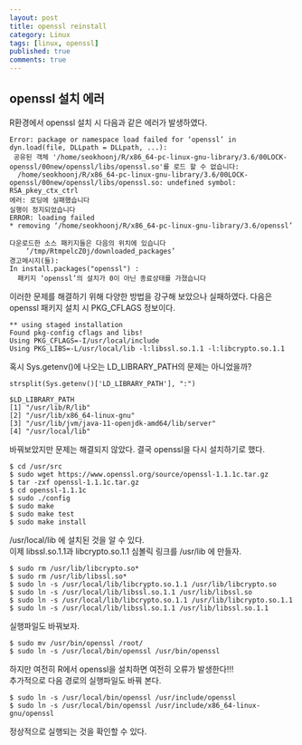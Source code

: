 ```yaml
---
layout: post
title: openssl reinstall
category: Linux 
tags: [linux, openssl]
published: true
comments: true
---
```


openssl 설치 에러
----------------

R환경에서  openssl 설치 시 다음과 같은 에러가 발생하였다.

```console
Error: package or namespace load failed for ‘openssl’ in dyn.load(file, DLLpath = DLLpath, ...):
 공유된 객체 '/home/seokhoonj/R/x86_64-pc-linux-gnu-library/3.6/00LOCK-openssl/00new/openssl/libs/openssl.so'를 로드 할 수 없습니다:
  /home/seokhoonj/R/x86_64-pc-linux-gnu-library/3.6/00LOCK-openssl/00new/openssl/libs/openssl.so: undefined symbol: RSA_pkey_ctx_ctrl
에러: 로딩에 실패했습니다
실행이 정지되었습니다
ERROR: loading failed
* removing ‘/home/seokhoonj/R/x86_64-pc-linux-gnu-library/3.6/openssl’

다운로드한 소스 패키지들은 다음의 위치에 있습니다
	‘/tmp/RtmpelcZ0j/downloaded_packages’
경고메시지(들): 
In install.packages("openssl") :
  패키지 ‘openssl’의 설치가 0이 아닌 종료상태를 가졌습니다
```

이러한 문제를 해결하기 위해 다양한 방법을 강구해 보았으나 실패하였다.
다음은 openssl 패키지 설치 시 PKG_CFLAGS 정보이다.

```console
** using staged installation
Found pkg-config cflags and libs!
Using PKG_CFLAGS=-I/usr/local/include
Using PKG_LIBS=-L/usr/local/lib -l:libssl.so.1.1 -l:libcrypto.so.1.1
```

혹시 Sys.getenv()에 나오는 LD_LIBRARY_PATH의 문제는 아니었을까?

```console
strsplit(Sys.getenv()['LD_LIBRARY_PATH'], ":")

$LD_LIBRARY_PATH
[1] "/usr/lib/R/lib"
[2] "/usr/lib/x86_64-linux-gnu"
[3] "/usr/lib/jvm/java-11-openjdk-amd64/lib/server"
[4] "/usr/local/lib"
```
바꿔보았지만 문제는 해결되지 않았다. 결국 openssl을 다시 설치하기로 했다.

```console
$ cd /usr/src
$ sudo wget https://www.openssl.org/source/openssl-1.1.1c.tar.gz
$ tar -zxf openssl-1.1.1c.tar.gz
$ cd openssl-1.1.1c
$ sudo ./config
$ sudo make
$ sudo make test
$ sudo make install
```
/usr/local/lib 에 설치된 것을 알 수 있다.   
이제 libssl.so.1.1과 libcrypto.so.1.1 심볼릭 링크를 /usr/lib 에 만들자.
```console
$ sudo rm /usr/lib/libcrypto.so*
$ sudo rm /usr/lib/libssl.so*
$ sudo ln -s /usr/local/lib/libcrypto.so.1.1 /usr/lib/libcrypto.so
$ sudo ln -s /usr/local/lib/libssl.so.1.1 /usr/lib/libssl.so
$ sudo ln -s /usr/local/lib/libcrypto.so.1.1 /usr/lib/libcrypto.so.1.1
$ sudo ln -s /usr/local/lib/libssl.so.1.1 /usr/lib/libssl.so.1.1
```
실행파일도 바꿔보자.

```console
$ sudo mv /usr/bin/openssl /root/
$ sudo ln -s /usr/local/bin/openssl /usr/bin/openssl
```

하지만 여전히 R에서 openssl을 설치하면 여전히 오류가 발생한다!!!  
추가적으로 다음 경로의 실행파일도 바꿔 본다.

```console
$ sudo ln -s /usr/local/bin/openssl /usr/include/openssl 
$ sudo ln -s /usr/local/bin/openssl /usr/include/x86_64-linux-gnu/openssl
```

정상적으로 실행되는 것을 확인할 수 있다.
